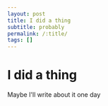 ```yaml
---
layout: post
title: I did a thing
subtitle: probably
permalink: /:title/
tags: []
---
```


# I did a thing

Maybe I'll write about it one day
